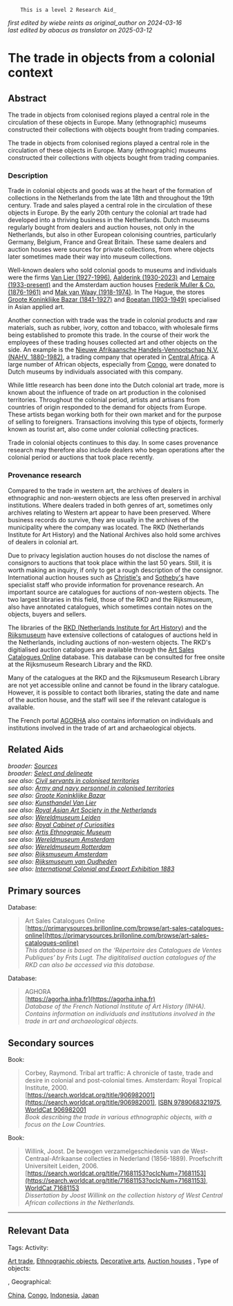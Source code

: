 
        This is a level 2 Research Aid_  
_first edited by wiebe reints as original_author on 2024-03-16_  
_last edited by abacus as translator on 2025-03-12_


# The trade in objects from a colonial context


## Abstract

The trade in objects from colonised regions played a central role in the circulation of these objects in Europe. Many (ethnographic) museums constructed their collections with objects bought from trading companies.

The trade in objects from colonised regions played a central role in the circulation of these objects in Europe. Many (ethnographic) museums constructed their collections with objects bought from trading companies.

### Description

Trade in colonial objects and goods was at the heart of the formation of collections in the Netherlands from the late 18th and throughout the 19th century. Trade and sales played a central role in the circulation of these objects in Europe. By the early 20th century the colonial art trade had developed into a thriving business in the Netherlands. Dutch museums regularly bought from dealers and auction houses, not only in the Netherlands, but also in other European colonising countries, particularly Germany, Belgium, France and Great Britain. These same dealers and auction houses were sources for private collections, from where objects later sometimes made their way into museum collections.

Well-known dealers who sold colonial goods to museums and individuals were the firms [Van Lier (1927-1996)](https://app.colonialcollections.nl/en/research-guide/https%3A%2F%2Fn2t%252Enet%2Fark%3A%2F27023%2Fb4671e55ad5cca627bb7f16983388b7f), [Aalderink (1930-2023)](https://data.rkd.nl/artists/437058) and [Lemaire (1933-present)](https://data.rkd.nl/artists/446005) and the Amsterdam auction houses [Frederik Muller & Co. (1876-1961)](https://www.wikidata.org/entity/Q18821838) and [Mak van Waay (1918-1974)](https://www.wikidata.org/entity/Q73900989). In The Hague, the stores [Groote Koninklijke Bazar (1841-1927)](https://app.colonialcollections.nl/en/research-guide/https%3A%2F%2Fn2t%252Enet%2Fark%3A%2F27023%2F05a5c7a799263dcf493f0a7bdc2f525a) and [Boeatan (1903-1949)](https://www.wikidata.org/entity/Q101082502) specialised in Asian applied art.

Another connection with trade was the trade in colonial products and raw materials, such as rubber, ivory, cotton and tobacco, with wholesale firms being established to promote this trade. In the course of their work the employees of these trading houses collected art and other objects on the side. An example is the [Nieuwe Afrikaansche Handels-Vennootschap N.V. (NAHV, 1880-1982)](https://www.wikidata.org/entity/Q2543001), a trading company that operated in [Central Africa](https://sws.geonames.org/7729886). A large number of African objects, especially from [Congo](https://sws.geonames.org/203312), were donated to Dutch museums by individuals associated with this company.

While little research has been done into the Dutch colonial art trade, more is known about the influence of trade on art production in the colonised territories. Throughout the colonial period, artists and artisans from countries of origin responded to the demand for objects from Europe. These artists began working both for their own market and for the purpose of selling to foreigners. Transactions involving this type of objects, formerly known as tourist art, also come under colonial collecting practices.

Trade in colonial objects continues to this day. In some cases provenance research may therefore also include dealers who began operations after the colonial period or auctions that took place recently.

### Provenance research

Compared to the trade in western art, the archives of dealers in ethnographic and non-western objects are less often preserved in archival institutions. Where dealers traded in both genres of art, sometimes only archives relating to Western art appear to have been preserved. Where business records do survive, they are usually in the archives of the municipality where the company was located. The RKD (Netherlands Institute for Art History) and the National Archives also hold some archives of dealers in colonial art.

Due to privacy legislation auction houses do not disclose the names of consignors to auctions that took place within the last 50 years. Still, it is worth making an inquiry, if only to get a rough description of the consignor. International auction houses such as [Christie's](https://www.christies.com/) and [Sotheby's](https://www.sothebys.com/en/) have specialist staff who provide information for provenance research. An important source are catalogues for auctions of non-western objects. The two largest libraries in this field, those of the RKD and the Rijksmuseum, also have annotated catalogues, which sometimes contain notes on the objects, buyers and sellers.

The libraries of the [RKD (Netherlands Institute for Art History)](https://rkd.nl/nl/explore/library) and the [Rijksmuseum](www.library.rijksmuseum.nl) have extensive collections of catalogues of auctions held in the Netherlands, including auctions of non-western objects. The RKD's digitialised auction catalogues are available through the [Art Sales Catalogues Online](https://primarysources.brillonline.com/browse/art-sales-catalogues-online) database. This database can be consulted for free onsite at the Rijksmuseum Research Library and the RKD.

Many of the catalogues at the RKD and the Rijksmuseum Research Library are not yet accessible online and cannot be found in the library catalogue. However, it is possible to contact both libraries, stating the date and name of the auction house, and the staff will see if the relevant catalogue is available.

The French portal [AGORHA](https://agorha.inha.fr) also contains information on individuals and institutions involved in the trade of art and archaeological objects.


## Related Aids

_broader: [Sources](niveau1/English/Sources_20240501.yml)_  
_broader: [Select and delineate](niveau1/English/SelectAndDelineate_20240425.yml)_  
_see also: [Civil servants in colonised territories](niveau2/English/CivilServants_20240316.yml)_  
_see also: [Army and navy personnel in colonised territories](niveau2/English/MilitaryAndNavy_20240417.yml)_  
_see also: [Groote Koninklijke Bazar](niveau3/English/KoninklijkeBazaar_2040503.yml)_  
_see also: [Kunsthandel Van Lier](niveau3/English/KunsthandelVanLier_20240507.yml)_  
_see also: [Royal Asian Art Society in the Netherlands](niveau3/English/RAAS_20240508.yml)_  
_see also: [Wereldmuseum Leiden](niveau3/Dutch/WMLeiden_20240327.yml)_  
_see also: [Royal Cabinet of Curiosities](niveau3/English/KKZ_20240417.yml)_  
_see also: [Artis Ethnograpic Museum](niveau3/English/EMArtis_20240712.yml)_  
_see also: [Wereldmuseum Amsterdam](niveau3/English/WMAmsterdam_20240809.yml)_  
_see also: [Wereldmuseum Rotterdam](niveau3/English/WMRotterdam_2040822.yml)_  
_see also: [Rijksmuseum Amsterdam](niveau3/English/RijksmuseumAmsterdam_20240905.yml)_  
_see also: [Rijksmuseum van Oudheden](niveau3/English/RMO_20241106.yml)_  
_see also: [International Colonial and Export Exhibition 1883](published/niveau3/English/Wereldtentoonstelling1883_20250602.yml)_  

## Primary sources

Database:
  > Art Sales Catalogues Online  
> [https://primarysources.brillonline.com/browse/art-sales-catalogues-online](https://primarysources.brillonline.com/browse/art-sales-catalogues-online)  
> _This database is based on the ‘Répertoire des Catalogues de Ventes Publiques’ by Frits Lugt. The digititalised auction catalogues of the RKD can also be accessed via this database._  

Database:
  > AGHORA  
> [https://agorha.inha.fr](https://agorha.inha.fr)  
> _Database of the French National Institute of Art History (INHA). Contains information on individuals and institutions involved in the trade in art and archaeological objects._  

## Secondary sources

Book:
  > Corbey, Raymond. Tribal art traffic: A chronicle of taste, trade and desire in colonial and post-colonial times. Amsterdam: Royal Tropical Institute, 2000.  
> [https://search.worldcat.org/title/906982001](https://search.worldcat.org/title/906982001), [ISBN 9789068321975](https://isbnsearch.org/isbn/9789068321975), [WorldCat 906982001](https://search.worldcat.org/title/906982001)  
> _Book describing the trade in various ethnographic objects, with a focus on the Low Countries._  

Book:
  > Willink, Joost. De bewogen verzamelgeschiedenis van de West-Centraal-Afrikaanse collecties in Nederland (1856-1889). Proefschrift Universiteit Leiden, 2006.  
> [https://search.worldcat.org/title/71681153?oclcNum=71681153](https://search.worldcat.org/title/71681153?oclcNum=71681153), [WorldCat 71681153](https://search.worldcat.org/title/71681153)  
> _Dissertation by Joost Willink on the collection history of West Central African collections in the Netherlands._  



---
## Relevant Data 
Tags:
  Activity:
  
[Art trade](https://data.cultureelerfgoed.nl/term/id/cht/894a3834-2f95-4ed5-bf11-3f4170801bbf), [Ethnographic objects](http://vocab.getty.edu/aat/300234108), [Decorative arts](http://vocab.getty.edu/aat/300054168), [Auction houses](http://vocab.getty.edu/aat/300417515)
,
  Type of objects:
  

,
  Geographical:
  
[China](http://vocab.getty.edu/aat/300417515), [Congo](https://sws.geonames.org/203312), [Indonesia](https://sws.geonames.org/1643084), [Japan](https://sws.geonames.org/1861060)

        